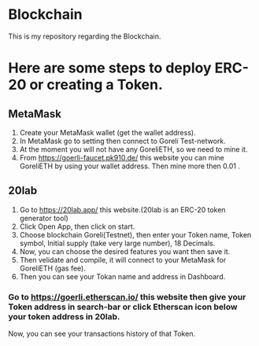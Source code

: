 # Blockchain
This is my repository regarding the Blockchain. 

# Here are some steps to deploy ERC-20 or creating a Token.

## MetaMask
1. Create your MetaMask wallet (get the wallet address).
2. In MetaMask go to setting then connect to Goreli Test-network.
3. At the moment you will not have any GoreliETH, so we need to mine it.
4. From https://goerli-faucet.pk910.de/ this website you can mine GoreliETH by using your wallet address. Then mine more then 0.01 .

## 20lab
1. Go to https://20lab.app/ this website.(20lab is an ERC-20 token generator tool)
2. Click Open App, then click on start.
3. Choose blockchain Goreli(Testnet), then enter your Token name, Token symbol, Initial supply (take very large number), 18 Decimals.
4. Now, you can choose the desired features you want then save it.
5. Then velidate and compile, it will connect to your MetaMask for GoreliETH (gas fee).
6. Then you can see your Tokan name and address in Dashboard.

### Go to https://goerli.etherscan.io/ this website then give your Token address in search-bar or click Etherscan icon below your token address in 20lab. 
Now, you can see your transactions history of that Token.
